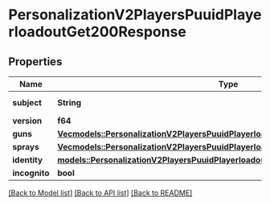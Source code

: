 # PersonalizationV2PlayersPuuidPlayerloadoutGet200Response

## Properties

Name | Type | Description | Notes
------------ | ------------- | ------------- | -------------
**subject** | **String** | Player UUID | 
**version** | **f64** |  | 
**guns** | [**Vec<models::PersonalizationV2PlayersPuuidPlayerloadoutGet200ResponseGunsInner>**](_personalization_v2_players__puuid__playerloadout_get_200_response_Guns_inner.md) |  | 
**sprays** | [**Vec<models::PersonalizationV2PlayersPuuidPlayerloadoutGet200ResponseSpraysInner>**](_personalization_v2_players__puuid__playerloadout_get_200_response_Sprays_inner.md) |  | 
**identity** | [**models::PersonalizationV2PlayersPuuidPlayerloadoutGet200ResponseIdentity**](_personalization_v2_players__puuid__playerloadout_get_200_response_Identity.md) |  | 
**incognito** | **bool** |  | 

[[Back to Model list]](../README.md#documentation-for-models) [[Back to API list]](../README.md#documentation-for-api-endpoints) [[Back to README]](../README.md)


